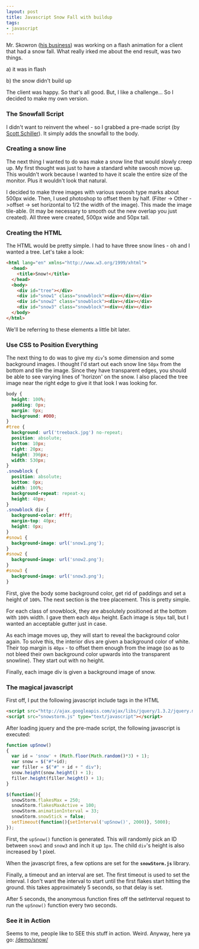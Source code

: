 ```yaml
---
layout: post
title: Javascript Snow Fall with buildup
tags:
- javascript
---
```

Mr. Skowron ([his business](http://markskowrondesign.com)) was working on a flash animation for a client that had a snow fall.  What really irked me about the end result, was two things.

a) it was in flash

b) the snow didn't build up

The client was happy.  So that's all good.  But, I like a challenge... So I decided to make my own version.

### The Snowfall Script

I didn't want to reinvent the wheel - so I grabbed a pre-made script (by [Scott Schiller](http://schillmania.co)).  It simply adds the snowfall to the body.

### Creating a snow line

The next thing I wanted to do was make a snow line that would slowly creep up.  My first thought was just to have a standard white swoosh move up.  This wouldn't work because I wanted to have it scale the entire size of the monitor. Plus it wouldn't look that natural.

I decided to make three images with various swoosh type marks about 500px wide.  Then, I used photoshop to offset them by half.  (Filter -> Other ->offset -> set horizontal to 1/2 the width of the image).  This made the image tile-able. (It may be necessary to smooth out the new overlap you just created).  All three were created, 500px wide and 50px tall.

### Creating the HTML

The HTML would be pretty simple.  I had to have three snow lines - oh and I wanted a tree.  Let's take a look:

```html
<html lang="en" xmlns="http://www.w3.org/1999/xhtml">
  <head>
    <title>Snow!</title>
  </head>
  <body>
    <div id="tree"></div>
    <div id="snow1" class="snowblock"><div></div></div>
    <div id="snow2" class="snowblock"><div></div></div>
    <div id="snow3" class="snowblock"><div></div></div>
  </body>
</html>
```

We'll be referring to these elements a little bit later.

### Use CSS to Position Everything

The next thing to do was to give my `div`'s some dimension and some background images.  I thought I'd start out each snow line `50px` from the bottom and tile the image.  Since they have transparent edges, you should be able to see varying lines of 'horizon' on the snow.  I also placed the tree image near the right edge to give it that look I was looking for.

```css
body {
  height: 100%;
  padding: 0px;
  margin: 0px;
  background: #000;
}
#tree {
  background: url('treeback.jpg') no-repeat;
  position: absolute;
  bottom: 10px;
  right: 20px;
  height: 396px;
  width: 530px;
}
.snowblock {
  position: absolute;
  bottom: 0px;
  width: 100%;
  background-repeat: repeat-x;
  height: 40px;
}
.snowblock div {
  background-color: #fff;
  margin-top: 40px;
  height: 0px;
}
#snow1 {
  background-image: url('snow1.png');
}
#snow2 {
  background-image: url('snow2.png');
}
#snow3 {
  background-image: url('snow3.png');
}
```

First, give the body some background color, get rid of paddings and set a height of `100%`.  The next section is the tree placement.  This is pretty simple.

For each class of snowblock, they are absolutely positioned at the bottom with `100%` width.  I gave them each `40px` height.  Each image is `50px` tall, but I wanted an acceptable gutter just in case.

As each image moves up, they will start to reveal the background color again.  To solve this, the interior divs are given a background color of white.  Their top margin is `40px` - to offset them enough from the image (so as to not bleed their own background color upwards into the transparent snowline).  They start out with no height.

Finally, each image div is given a background image of snow.

### The magical javascript

First off, I put the following javascript include tags in the HTML

```html
<script src="http://ajax.googleapis.com/ajax/libs/jquery/1.3.2/jquery.min.js" type="text/javascript"></script>
<script src="snowstorm.js" type="text/javascript"></script>
```
    
After loading jquery and the pre-made script, the following javascript is executed:

```javascript
function upSnow()
{
  var id = 'snow' + (Math.floor(Math.random()*3) + 1);
  var snow = $("#"+id);
  var filler = $("#" + id + " div");
  snow.height(snow.height() + 1);
  filler.height(filler.height() + 1);
}

$(function(){
  snowStorm.flakesMax = 250;
  snowStorm.flakesMaxActive = 100;
  snowStorm.animationInterval = 33;
  snowStorm.snowStick = false;
  setTimeout(function(){setInterval('upSnow()', 2000)}, 5000);
});
```

First, the `upSnow()` function is generated.  This will randomly pick an ID between `snow1` and `snow3` and inch it up `1px`.  The child `div`'s height is also increased by 1 pixel.

When the javascript fires, a few options are set for the **`snowStorm.js`** library.

Finally, a timeout and an interval are set.  The first timeout is used to set the interval.  I don't want the interval to start until the first flakes start hitting the ground.  this takes approximately 5 seconds, so that delay is set.

After 5 seconds, the anonymous function fires off the setInterval request to run the `upSnow()` function every two seconds.

### See it in Action

Seems to me, people like to SEE this stuff in action.  Weird.  Anyway, here ya go:
[/demo/snow/](/demo/snow/)
